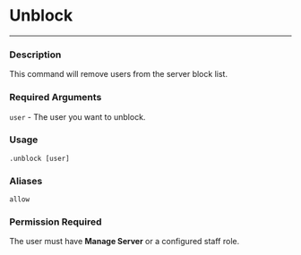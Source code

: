 # Unblock
---
### Description
This command will remove users from the server block list.
### Required Arguments
`user` - The user you want to unblock.
### Usage
```
.unblock [user]
```
### Aliases
`allow`
### Permission Required
The user must have **Manage Server** or a configured staff role.
